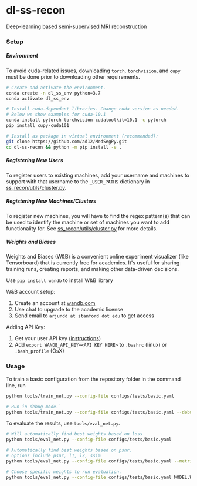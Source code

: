 # dl-ss-recon
Deep-learning based semi-supervised MRI reconstruction


### Setup

##### Environment
To avoid cuda-related issues, downloading `torch`, `torchvision`, and `cupy`
must be done prior to downloading other requirements.

```bash
# Create and activate the environment.
conda create -n dl_ss_env python=3.7
conda activate dl_ss_env

# Install cuda-dependant libraries. Change cuda version as needed.
# Below we show examples for cuda-10.1
conda install pytorch torchvision cudatoolkit=10.1 -c pytorch
pip install cupy-cuda101

# Install as package in virtual environment (recommended):
git clone https://github.com/ad12/MedSegPy.git
cd dl-ss-recon && python -m pip install -e .
```

##### Registering New Users
To register users to existing machines, add your username and machines to support
with that username to the `_USER_PATHS` dictionary in
[ss_recon/utils/cluster.py](ss_recon/utils/cluster.py).

##### Registering New Machines/Clusters
To register new machines, you will have to find the regex pattern(s) that can be used to
identify the machine or set of machines you want to add functionality for. See
[ss_recon/utils/cluster.py](ss_recon/utils/cluster.py) for more details.

##### Weights and Biases
Weights and Biases (W&B) is a convenient online experiment visualizer (like Tensorboard) that is currently free for academics. It's useful for sharing training runs, creating reports, and making other data-driven decisions.

Use `pip install wandb` to install W&B library

W&B account setup:
1. Create an account at [wandb.com](wandb.com)
2. Use chat to upgrade to the academic license
3. Send email to `arjundd at stanford dot edu` to get access

Adding API Key:
1. Get your user API key ([instructions](https://docs.wandb.com/library/api))
2. Add `export WANDB_API_KEY=<API KEY HERE>` to `.bashrc` (linux) or `.bash_profile` (OsX)

### Usage
To train a basic configuration from the repository folder in the command line, run
```bash
python tools/train_net.py --config-file configs/tests/basic.yaml

# Run in debug mode.`
python tools/train_net.py --config-file configs/tests/basic.yaml --debug
```

To evaluate the results, use `tools/eval_net.py`.
```bash
# Will automatically find best weights based on loss
python tools/eval_net.py --config-file configs/tests/basic.yaml

# Automatically find best weights based on psnr.
# options include psnr, l1, l2, ssim
python tools/eval_net.py --config-file configs/tests/basic.yaml --metric psnr

# Choose specific weights to run evaluation.
python tools/eval_net.py --config-file configs/tests/basic.yaml MODEL.WEIGHTS path/to/weights
```
